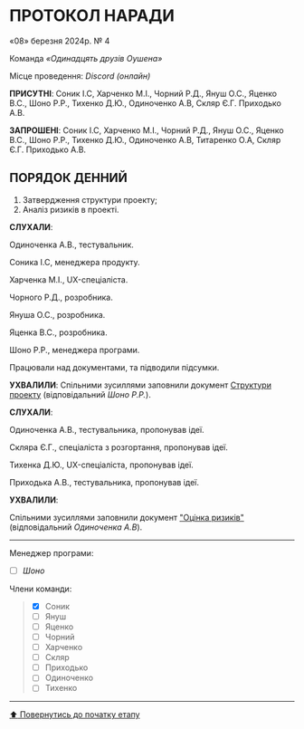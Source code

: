 # ПРОТОКОЛ НАРАДИ

«08» березня 2024р. № 4

Команда *«Одинадцять друзів Оушена»*

Місце проведення: *Discord (онлайн)*


**ПРИСУТНІ**: Соник І.С, Харченко М.І., Чорний Р.Д., Януш О.С., Яценко В.С., Шоно Р.Р., Тихенко Д.Ю., Одиноченко А.В, Скляр Є.Г. Приходько А.В.

**ЗАПРОШЕНІ**: Соник І.С, Харченко М.І., Чорний Р.Д., Януш О.С., Яценко В.С., Шоно Р.Р., Тихенко Д.Ю., Одиноченко А.В, Титаренко О.А, Скляр Є.Г. Приходько А.В.

## ПОРЯДОК ДЕННИЙ

1. Затвердження структури проекту;
2. Аналіз ризиків в проекті.

**СЛУХАЛИ**:

Одиноченка А.В., тестувальник.

Соника І.С, менеджера продукту.

Харченка М.І., UX-спеціаліста.

Чорного Р.Д., розробника.

Януша О.С., розробника.

Яценка В.С., розробника.

Шоно Р.Р., менеджера програми.

Працювали над документами, та підводили підсумки.

**УХВАЛИЛИ**:
Спільними зусиллями заповнили документ [Cтруктури проекту](/docs/1.Envisioning/%D0%A1%D1%82%D1%80%D1%83%D0%BA%D1%82%D1%83%D1%80%D0%B0%20%D0%BF%D1%80%D0%BE%D0%B5%D0%BA%D1%82%D1%83.md)
(відповідальний *Шоно Р.Р.*).

**СЛУХАЛИ**:

Одиноченка А.В., тестувальника, пропонував ідеї.

Скляра Є.Г., спеціаліста з розгортання, пропонував ідеї.

Тихенка Д.Ю., UX-спеціаліста, пропонував ідеї.

Приходька А.В., тестувальника, пропонував ідеї.

**УХВАЛИЛИ**:

Спільними зусиллями заповнили документ ["Оцінка ризиків"](/docs/1.Envisioning/%D0%9E%D1%86%D1%96%D0%BD%D0%BA%D0%B0%20%D1%80%D0%B8%D0%B7%D0%B8%D0%BA%D1%96%D0%B2.md)
(відповідальний *Одиноченка А.В*).

---

Менеджер програми: 		
- [ ] *Шоно*

Члени команди:			

>- [x] Соник
>- [ ] Януш
>- [ ] Яценко
>- [ ] Чорний
>- [ ] Харченко
>- [ ] Скляр
>- [ ] Приходько
>- [ ] Одиноченко
>- [ ] Тихенко

---
[:arrow_up: Повернутись до початку етапу](/docs/1.Envisioning/README.md)

